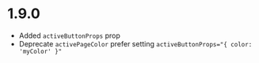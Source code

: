 # 1.9.0
- Added `activeButtonProps` prop
- Deprecate `activePageColor` prefer setting `activeButtonProps="{ color: 'myColor' }"`